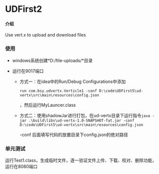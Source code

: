 # UDFirst2

#### 介绍

Use vert.x to upload and download files



### 使用

- windows系统创建*D:/file-uploads/*目录

- 运行在9017端口

  - 方式一：在idea中的Run/Debug Configurations中添加

    ```run com.bsy.udvertx.Verticle1 -conf D:\code\UDFirst5\ud-vertx\src\main\resources\config.json```

    ，然后运行MyLauncer.class

  - 方式二：使用shadowJar进行打包，在ud-vertx目录下运行指令```java -jar .\build\libs\ud-vertx-1.0-SNAPSHOT-fat.jar -conf D:\code\UDFirst5\ud-vertx\src\main\resources\config.json```

    -conf 后面填写代码的放置目录下config.json的绝对路径



### 单元测试

运行Test1.class，生成临时文件，逐一验证文件上传、下载、校对、删除功能，运行在8080端口

